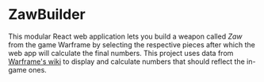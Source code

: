 # ZawBuilder

 This modular React web application lets you build a weapon called _Zaw_ from the game Warframe by selecting the respective pieces after which the web app will calculate the final numbers.
 This project uses data from [Warframe's wiki](https://warframe.fandom.com/wiki/Zaw) to display and calculate numbers that should reflect the in-game ones.

